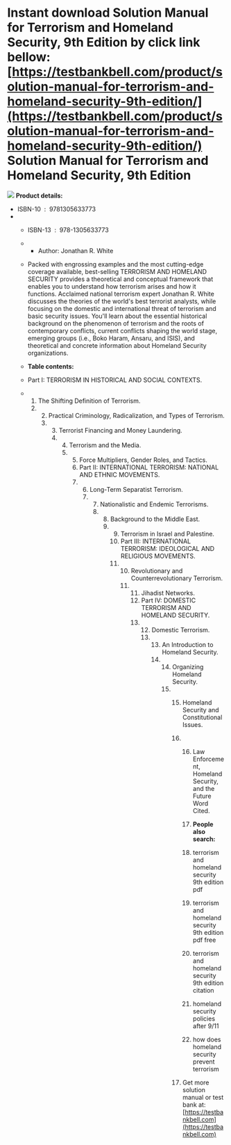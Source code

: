 Instant download **Solution Manual for Terrorism and Homeland Security, 9th Edition** by click link bellow:  
[https://testbankbell.com/product/solution-manual-for-terrorism-and-homeland-security-9th-edition/](https://testbankbell.com/product/solution-manual-for-terrorism-and-homeland-security-9th-edition/)  
Solution Manual for Terrorism and Homeland Security, 9th Edition
================================================================


![](https://testbankbell.com/wp-content/uploads/2023/05/Solution-Manual-for-Terrorism-and-Homeland-Security-9th-Edition-228x228-1.jpg)
**Product details:**
* ISBN-10 ‏ : ‎ 9781305633773
* * ISBN-13 ‏ : ‎ 978-1305633773
  * * Author: Jonathan R. White
   
  * Packed with engrossing examples and the most cutting-edge coverage available, best-selling TERRORISM AND HOMELAND SECURITY provides a theoretical and conceptual framework that enables you to understand how terrorism arises and how it functions. Acclaimed national terrorism expert Jonathan R. White discusses the theories of the world's best terrorist analysts, while focusing on the domestic and international threat of terrorism and basic security issues. You'll learn about the essential historical background on the phenomenon of terrorism and the roots of contemporary conflicts, current conflicts shaping the world stage, emerging groups (i.e., Boko Haram, Ansaru, and ISIS), and theoretical and concrete information about Homeland Security organizations.
 
  * **Table contents:**
 
  * Part I: TERRORISM IN HISTORICAL AND SOCIAL CONTEXTS.
  * 1. The Shifting Definition of Terrorism.
    2. 2. Practical Criminology, Radicalization, and Types of Terrorism.
       3. 3. Terrorist Financing and Money Laundering.
          4. 4. Terrorism and the Media.
             5. 5. Force Multipliers, Gender Roles, and Tactics.
                6. Part II: INTERNATIONAL TERRORISM: NATIONAL AND ETHNIC MOVEMENTS.
                7. 6. Long-Term Separatist Terrorism.
                   7. 7. Nationalistic and Endemic Terrorisms.
                      8. 8. Background to the Middle East.
                         9. 9. Terrorism in Israel and Palestine.
                            10. Part III: INTERNATIONAL TERRORISM: IDEOLOGICAL AND RELIGIOUS MOVEMENTS.
                            11. 10. Revolutionary and Counterrevolutionary Terrorism.
                                11. 11. Jihadist Networks.
                                    12. Part IV: DOMESTIC TERRORISM AND HOMELAND SECURITY.
                                    13. 12. Domestic Terrorism.
                                        13. 13. An Introduction to Homeland Security.
                                            14. 14. Organizing Homeland Security.
                                                15. 15. Homeland Security and Constitutional Issues.
                                                    16. 16. Law Enforcement, Homeland Security, and the Future Word Cited.
                                                       
                                                        17. **People also search:**
                                                       
                                                        18. terrorism and homeland security 9th edition pdf
                                                       
                                                        19. terrorism and homeland security 9th edition pdf free
                                                       
                                                        20. terrorism and homeland security 9th edition citation
                                                       
                                                        21. homeland security policies after 9/11
                                                       
                                                        22. how does homeland security prevent terrorism
                                                       
                                                    17.  Get more solution manual or test bank at: [https://testbankbell.com](https://testbankbell.com)
